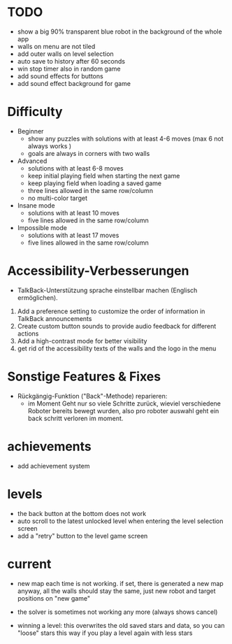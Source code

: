 # TODO
- show a big 90% transparent blue robot in the background of the whole app
- walls on menu are not tiled 
- add outer walls on level selection 
- auto save to history after 60 seconds
- win stop timer also in random game
- add sound effects for buttons
- add sound effect background for game


# Difficulty
- Beginner
  - show any puzzles with solutions with at least 4-6 moves (max 6 not always works )
  - goals are always in corners with two walls
- Advanced
  - solutions with at least 6-8 moves
  - keep initial playing field when starting the next game
  - keep playing field when loading a saved game
  - three lines allowed in the same row/column
  - no multi-color target
- Insane mode
  - solutions with at least 10 moves
  - five lines allowed in the same row/column
- Impossible mode
  - solutions with at least 17 moves
  - five lines allowed in the same row/column


# Accessibility-Verbesserungen
- TalkBack-Unterstützung sprache einstellbar machen (Englisch ermöglichen).  
1. Add a preference setting to customize the order of information in TalkBack announcements
2. Create custom button sounds to provide audio feedback for different actions
3. Add a high-contrast mode for better visibility
4. get rid of the accessibility texts of the walls and the logo in the menu


# Sonstige Features & Fixes
- Rückgängig-Funktion ("Back"-Methode) reparieren:  
  - im Moment Geht nur so viele Schritte zurück, wieviel verschiedene Roboter bereits bewegt wurden, also pro roboter auswahl geht ein back schritt verloren im moment.  

# achievements
- add achievement system

# levels 
- the back button at the bottom does not work
- auto scroll to the latest unlocked level when entering the level selection screen
- add a "retry" button to the level game screen

# current
- new map each time is not working. if set, there is generated a new map anyway, all the walls should stay the same, just new robot and target positions on "new game"

- the solver is sometimes not working any more (always shows cancel)
- winning a level: this overwrites the old saved stars and data, so you can "loose" stars this way if you play a level again with less stars
